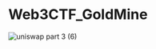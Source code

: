 # Web3CTF_GoldMine
![uniswap part 3 (6)](https://user-images.githubusercontent.com/15854015/213927424-ee65ea4c-5297-4954-8542-38a95970aa9d.png)